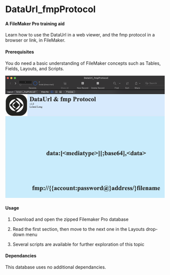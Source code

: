 # DataUrl_fmpProtocol

#### A FileMaker Pro training aid

Learn how to use the DataUrl in a web viewer, and the fmp protocol in a browser or link, in FileMaker.

#### Prerequisites

You do need a basic understanding of FileMaker concepts such as Tables, Fields, Layouts, and Scripts.

![Overview image](images/Overview.png)

#### Usage

1. Download and open the zipped Filemaker Pro database

2. Read the first section, then move to the next one in the Layouts drop-down menu

3. Several scripts are available for further exploration of this topic


#### Dependancies

This database uses no additional dependancies.
